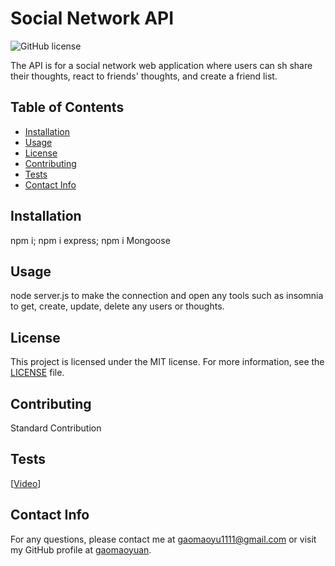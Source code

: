 # Social Network API

![GitHub license](https://img.shields.io/badge/license-MIT-blue.svg)

The API is for a social network web application where users can sh share their thoughts, react to friends' thoughts, and create a friend list.

## Table of Contents
- [Installation](#installation)
- [Usage](#usage)
- [License](#licnese)
- [Contributing](#contributing)
- [Tests](#tests)
- [Contact Info](#contactinfo)

## Installation

npm i; npm i express; npm i Mongoose

## Usage

node server.js to make the connection and open any tools such as insomnia to get, create, update, delete any users or thoughts. 

## License

This project is licensed under the MIT license. For more information, see the [LICENSE]([MIT](https://opensource.org/licenses/MIT)) file.

## Contributing

Standard Contribution

## Tests

[[Video]([https://example.com/video-thumbnail.jpg](https://drive.google.com/file/d/1xNOcUak3KwlBxz0sKnV9NML62zU83xhM/view?usp=sharing))]


## Contact Info

For any questions, please contact me at gaomaoyu1111@gmail.com or visit my GitHub profile at [gaomaoyuan](https://github.com/gaomaoyuan).

